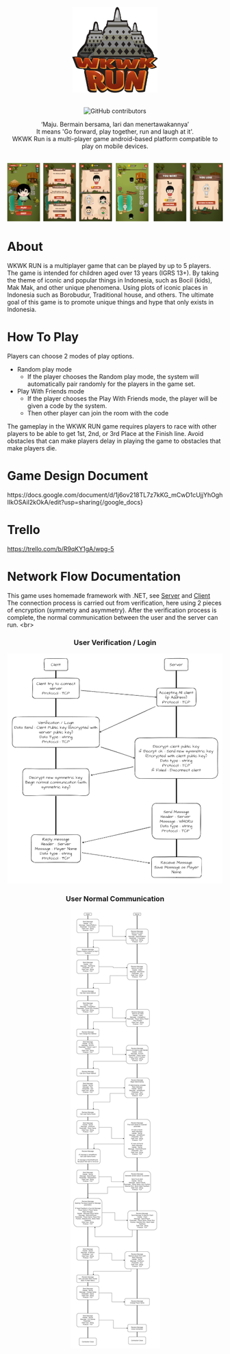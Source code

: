 <!-- PROJECT LOGO -->
<div align="center">
    <img src="https://github.com/Wkwk-Run/Wkwk-Run-The-Game/blob/main/Images/logo.png"
 alt="Logo" width="200" height="200">
</div>
<br/>

<p align="center">
<img alt="GitHub contributors" src="https://img.shields.io/github/contributors/Wkwk-Run/Wkwk-Run-The-Game">
    </p>
   

<p align="center">
‘Maju. Bermain bersama, lari dan menertawakannya’ <br/>
It means 'Go forward, play together, run and laugh at it'. <br/>
WKWK Run is a multi-player game android-based platform compatible to play on mobile devices.
    </p>
<br/>

<img src=https://github.com/Wkwk-Run/Wkwk-Run-The-Game/blob/main/Images/All%20conto.png>

# About
WKWK RUN is a multiplayer game that can be played by up to 5 players. The game is intended for children aged over 13 years (IGRS 13+). By taking the theme of iconic and popular things in Indonesia, such as Bocil (kids), Mak Mak, and other unique phenomena. Using plots of iconic places in Indonesia such as Borobudur, Traditional house, and others. The ultimate goal of this game is to promote unique things and hype that only exists in Indonesia.

# How To Play
Players can choose 2 modes of play options. 
- Random play mode
    - If the player chooses the Random play mode, the system will automatically pair randomly for the players in the game set. 
- Play With Friends mode
    - If the player chooses the Play With Friends mode, the player will be given a code by the system.
    - Then other player can join the room with the code 
<p>
The gameplay in the WKWK RUN game requires players to race with other players to be able to get 1st, 2nd, or 3rd Place at the Finish line. Avoid obstacles that can make players delay in playing the game to obstacles that make players die.
</p>

# Game Design Document
<p>
https://docs.google.com/document/d/1j6ov218TL7z7kKG_mCwD1cUjjYhOghIIkOSAiI2kOkA/edit?usp=sharing{/google_docs}
</p>

# Trello
https://trello.com/b/R9qKY1gA/wpg-5

# Network Flow Documentation
This game uses homemade framework with .NET, see [Server](https://github.com/Wkwk-Run/Wkwk-Run-The-Game/tree/main/Wkwk-Server) and [Client](https://github.com/Wkwk-Run/Wkwk-Run-The-Game/blob/main/WkWk-Run_Unity-Project/Assets/Script/General/Client.cs)<br/>
The connection process is carried out from verification, here using 2 pieces of encryption (symmetry and asymmetry). After the verification process is complete, the normal communication between the user and the server can run.
<br\>
<h3 align="center">
    User Verification / Login
    </h3>
<div align="center">
<img src=https://github.com/Wkwk-Run/Wkwk-Run-The-Game/blob/main/Images/Verification_Login.jpg>
    </div>

<h3 align="center">
    User Normal Communication
    </h3>
<div align="center">
<img src=https://github.com/Wkwk-Run/Wkwk-Run-The-Game/blob/main/Images/Normal%20Communication.jpg>
    </div>
